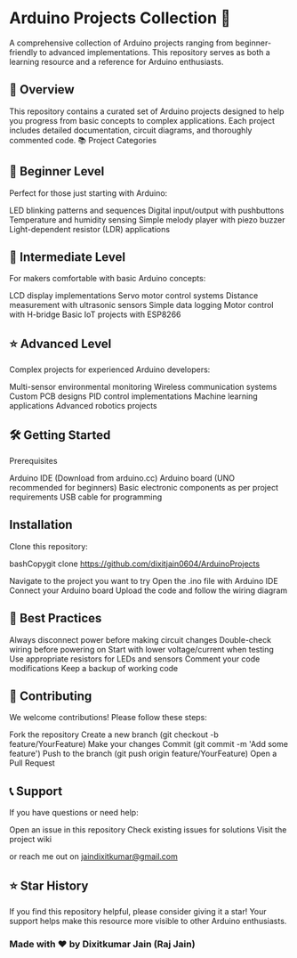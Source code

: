 # Arduino Projects Collection 🤖

A comprehensive collection of Arduino projects ranging from beginner-friendly to advanced implementations. This repository serves as both a learning resource and a reference for Arduino enthusiasts.

## 🎯 Overview
This repository contains a curated set of Arduino projects designed to help you progress from basic concepts to complex applications. Each project includes detailed documentation, circuit diagrams, and thoroughly commented code.
📚 Project Categories

## 🌱 Beginner Level
Perfect for those just starting with Arduino:

LED blinking patterns and sequences
Digital input/output with pushbuttons
Temperature and humidity sensing
Simple melody player with piezo buzzer
Light-dependent resistor (LDR) applications

## 🚀 Intermediate Level
For makers comfortable with basic Arduino concepts:

LCD display implementations
Servo motor control systems
Distance measurement with ultrasonic sensors
Simple data logging
Motor control with H-bridge
Basic IoT projects with ESP8266

## ⭐ Advanced Level
Complex projects for experienced Arduino developers:

Multi-sensor environmental monitoring
Wireless communication systems
Custom PCB designs
PID control implementations
Machine learning applications
Advanced robotics projects

## 🛠️ Getting Started
Prerequisites

Arduino IDE (Download from arduino.cc)
Arduino board (UNO recommended for beginners)
Basic electronic components as per project requirements
USB cable for programming

## Installation

Clone this repository:

bashCopygit clone https://github.com/dixitjain0604/ArduinoProjects

Navigate to the project you want to try
Open the .ino file with Arduino IDE
Connect your Arduino board
Upload the code and follow the wiring diagram

## 📌 Best Practices

Always disconnect power before making circuit changes
Double-check wiring before powering on
Start with lower voltage/current when testing
Use appropriate resistors for LEDs and sensors
Comment your code modifications
Keep a backup of working code

## 🤝 Contributing
We welcome contributions! Please follow these steps:

Fork the repository
Create a new branch (git checkout -b feature/YourFeature)
Make your changes
Commit (git commit -m 'Add some feature')
Push to the branch (git push origin feature/YourFeature)
Open a Pull Request

## 📞 Support
If you have questions or need help:

Open an issue in this repository
Check existing issues for solutions
Visit the project wiki

or reach me out on jaindixitkumar@gmail.com

## ⭐ Star History
If you find this repository helpful, please consider giving it a star! Your support helps make this resource more visible to other Arduino enthusiasts.

### Made with ❤️ by Dixitkumar Jain (Raj Jain)
